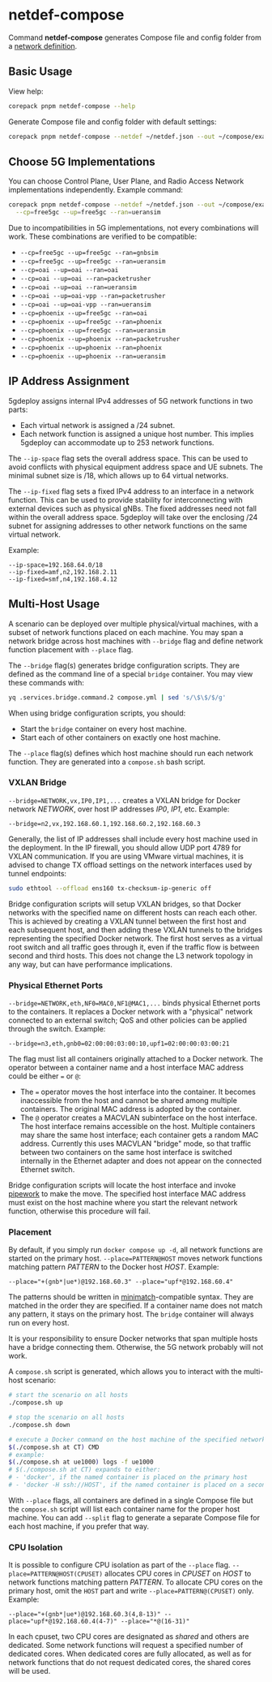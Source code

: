 # netdef-compose

Command **netdef-compose** generates Compose file and config folder from a [network definition](../netdef).

## Basic Usage

View help:

```bash
corepack pnpm netdef-compose --help
```

Generate Compose file and config folder with default settings:

```bash
corepack pnpm netdef-compose --netdef ~/netdef.json --out ~/compose/example
```

## Choose 5G Implementations

You can choose Control Plane, User Plane, and Radio Access Network implementations independently.
Example command:

```bash
corepack pnpm netdef-compose --netdef ~/netdef.json --out ~/compose/example \
  --cp=free5gc --up=free5gc --ran=ueransim
```

Due to incompatibilities in 5G implementations, not every combinations will work.
These combinations are verified to be compatible:

* `--cp=free5gc --up=free5gc --ran=gnbsim`
* `--cp=free5gc --up=free5gc --ran=ueransim`
* `--cp=oai --up=oai --ran=oai`
* `--cp=oai --up=oai --ran=packetrusher`
* `--cp=oai --up=oai --ran=ueransim`
* `--cp=oai --up=oai-vpp --ran=packetrusher`
* `--cp=oai --up=oai-vpp --ran=ueransim`
* `--cp=phoenix --up=free5gc --ran=oai`
* `--cp=phoenix --up=free5gc --ran=phoenix`
* `--cp=phoenix --up=free5gc --ran=ueransim`
* `--cp=phoenix --up=phoenix --ran=packetrusher`
* `--cp=phoenix --up=phoenix --ran=phoenix`
* `--cp=phoenix --up=phoenix --ran=ueransim`

## IP Address Assignment

5gdeploy assigns internal IPv4 addresses of 5G network functions in two parts:

* Each virtual network is assigned a /24 subnet.
* Each network function is assigned a unique host number.
  This implies 5gdeploy can accommodate up to 253 network functions.

The `--ip-space` flag sets the overall address space.
This can be used to avoid conflicts with physical equipment address space and UE subnets.
The minimal subnet size is /18, which allows up to 64 virtual networks.

The `--ip-fixed` flag sets a fixed IPv4 address to an interface in a network function.
This can be used to provide stability for interconnecting with external devices such as physical gNBs.
The fixed addresses need not fall within the overall address space.
5gdeploy will take over the enclosing /24 subnet for assigning addresses to other network functions on the same virtual network.

Example:

```text
--ip-space=192.168.64.0/18
--ip-fixed=amf,n2,192.168.2.11
--ip-fixed=smf,n4,192.168.4.12
```

## Multi-Host Usage

A scenario can be deployed over multiple physical/virtual machines, with a subset of network functions placed on each machine.
You may span a network bridge across host machines with `--bridge` flag and define network function placement with `--place` flag.

The `--bridge` flag(s) generates bridge configuration scripts.
They are defined as the command line of a special `bridge` container.
You may view these commands with:

```bash
yq .services.bridge.command.2 compose.yml | sed 's/\$\$/$/g'
```

When using bridge configuration scripts, you should:

* Start the `bridge` container on every host machine.
* Start each of other containers on exactly one host machine.

The `--place` flag(s) defines which host machine should run each network function.
They are generated into a `compose.sh` bash script.

### VXLAN Bridge

`--bridge=NETWORK,vx,IP0,IP1,...` creates a VXLAN bridge for Docker network *NETWORK*, over host IP addresses *IP0*, *IP1*, etc.
Example:

```text
--bridge=n2,vx,192.168.60.1,192.168.60.2,192.168.60.3
```

Generally, the list of IP addresses shall include every host machine used in the deployment.
In the IP firewall, you should allow UDP port 4789 for VXLAN communication.
If you are using VMware virtual machines, it is advised to change TX offload settings on the network interfaces used by tunnel endpoints:

```bash
sudo ethtool --offload ens160 tx-checksum-ip-generic off
```

Bridge configuration scripts will setup VXLAN bridges, so that Docker networks with the specified name on different hosts can reach each other.
This is achieved by creating a VXLAN tunnel between the first host and each subsequent host, and then adding these VXLAN tunnels to the bridges representing the specified Docker network.
The first host serves as a virtual root switch and all traffic goes through it, even if the traffic flow is between second and third hosts.
This does not change the L3 network topology in any way, but can have performance implications.

### Physical Ethernet Ports

`--bridge=NETWORK,eth,NF0=MAC0,NF1@MAC1,...` binds physical Ethernet ports to the containers.
It replaces a Docker network with a "physical" network connected to an external switch; QoS and other policies can be applied through the switch.
Example:

```text
--bridge=n3,eth,gnb0=02:00:00:03:00:10,upf1=02:00:00:03:00:21
```

The flag must list all containers originally attached to a Docker network.
The operator between a container name and a host interface MAC address could be either `=` or `@`:

* The `=` operator moves the host interface into the container.
  It becomes inaccessible from the host and cannot be shared among multiple containers.
  The original MAC address is adopted by the container.
* The `@` operator creates a MACVLAN subinterface on the host interface.
  The host interface remains accessible on the host.
  Multiple containers may share the same host interface; each container gets a random MAC address.
  Currently this uses MACVLAN "bridge" mode, so that traffic between two containers on the same host interface is switched internally in the Ethernet adapter and does not appear on the connected Ethernet switch.

Bridge configuration scripts will locate the host interface and invoke [pipework](https://github.com/jpetazzo/pipework) to make the move.
The specified host interface MAC address must exist on the host machine where you start the relevant network function, otherwise this procedure will fail.

### Placement

By default, if you simply run `docker compose up -d`, all network functions are started on the primary host.
`--place=PATTERN@HOST` moves network functions matching pattern *PATTERN* to the Docker host *HOST*.
Example:

```text
--place="+(gnb*|ue*)@192.168.60.3" --place="upf*@192.168.60.4"
```

The patterns should be written in [minimatch](https://www.npmjs.com/package/minimatch)-compatible syntax.
They are matched in the order they are specified.
If a container name does not match any pattern, it stays on the primary host.
The `bridge` container will always run on every host.

It is your responsibility to ensure Docker networks that span multiple hosts have a bridge connecting them.
Otherwise, the 5G network probably will not work.

A `compose.sh` script is generated, which allows you to interact with the multi-host scenario:

```bash
# start the scenario on all hosts
./compose.sh up

# stop the scenario on all hosts
./compose.sh down

# execute a Docker command on the host machine of the specified network function
$(./compose.sh at CT) CMD
# example:
$(./compose.sh at ue1000) logs -f ue1000
# $(./compose.sh at CT) expands to either:
# - 'docker', if the named container is placed on the primary host
# - 'docker -H ssh://HOST', if the named container is placed on a secondary host
```

With `--place` flags, all containers are defined in a single Compose file but the `compose.sh` script will list each container name for the proper host machine.
You can add `--split` flag to generate a separate Compose file for each host machine, if you prefer that way.

### CPU Isolation

It is possible to configure CPU isolation as part of the `--place` flag.
`--place=PATTERN@HOST(CPUSET)` allocates CPU cores in *CPUSET* on *HOST* to network functions matching pattern *PATTERN*.
To allocate CPU cores on the primary host, omit the `HOST` part and write `--place=PATTERN@(CPUSET)` only.
Example:

```text
--place="+(gnb*|ue*)@192.168.60.3(4,8-13)" --place="upf*@192.168.60.4(4-7)" --place="*@(16-31)"
```

In each cpuset, two CPU cores are designated as *shared* and others are dedicated.
Some network functions will request a specified number of dedicated cores.
When dedicated cores are fully allocated, as well as for network functions that do not request dedicated cores, the shared cores will be used.
